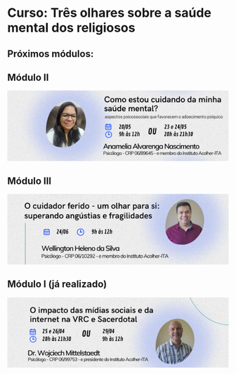 # Curso: Três olhares sobre a saúde mental dos religiosos

## Próximos módulos:

## Módulo II

<a target="_blank" href="https://forms.gle/Cu6dTQVPtpokooW97">

![Módulo II](/img/anamelia.png)

</a>

## Módulo III

<a target="_blank" href="https://forms.gle/Cu6dTQVPtpokooW97">

![Módulo III](/img/wellington.png)

</a>

## Módulo I (já realizado)

<a target="_blank" href="https://forms.gle/Cu6dTQVPtpokooW97">

![Módulo I](/img/adalberto.png)

</a>
